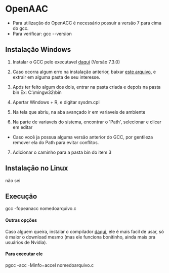 # OpenAAC
- Para utilização do OpenACC é necessário possuir a versão 7 para cima do gcc.
- Para verificar: gcc --version

## Instalação Windows
  
  1) Instalar o GCC pelo executavel [daqui](https://sourceforge.net/projects/mingw-w64/) (Versão 7.3.0)

  2) Caso ocorra algum erro na instalação anterior, baixar [este arquivo](https://sourceforge.net/projects/mingw-w64/files/Toolchains%20targetting%20Win32/Personal%20Builds/mingw-builds/7.3.0/threads-posix/dwarf/), e extrair em alguma pasta de seu interesse. 

  3) Após ter feito algum dos dois, entrar na pasta criada e depois na pasta bin
  Ex: C:\mingw32\bin

  4) Apertar Windows + R, e digitar sysdm.cpl

  5) Na tela que abriu, na aba avançado ir em variaveis de ambiente

  6) Na parte de variaveis do sistema, encontrar o 'Path', selecionar e clicar em editar
  - Caso você ja possua alguma versão anterior do GCC, por gentileza remover ela do Path para evitar conflitos.

  7) Adicionar o caminho para a pasta bin do item 3

## Instalação no Linux
não sei


## Execução

gcc -fopeanacc nomedoarquivo.c


#### Outras opções
Caso alguem queira, instalar o compilador [daqui](https://www.pgroup.com/products/community.htm?utm_source=dev_nvidia_oacc&utm_medium=web_link&utm_term=download_button), ele é mais facil de usar, só é maior o download mesmo (mas ele funciona bonitinho, ainda mais pra usuários de Nvidia). 
#### Para executar ele 
pgcc -acc -Minfo=accel nomedoarquivo.c

